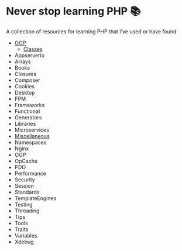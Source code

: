 # Never stop learning PHP :books:
A collection of resources for learning PHP that i've used or have found 

* [OOP](OOP/)
  * [Classes](OOP/Classes)
* Appserverio
* Arrays
* Books
* Closures
* Composer
* Cookies 
* Desktop
* FPM
* Frameworks
* Functional
* Generators
* Libraries
* Microservices
* [Miscellaneous](Miscellaneous/resources.md)
* Namespaces
* Nginx
* OOP
* OpCache
* PDO
* Performance
* Security
* Session
* Standards
* TemplateEngines
* Testing
* Threading
* Tips
* Tools
* Traits
* Variables
* Xdebug
